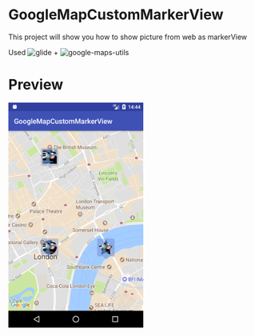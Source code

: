 # GoogleMapCustomMarkerView

This project will show you how to show picture from web as markerView

Used ![glide](https://github.com/bumptech/glide) + ![google-maps-utils](https://github.com/googlemaps/android-maps-utils)

# Preview

<img src="https://github.com/vkuzub/GoogleMapCustomMarkerView/blob/master/img/screen1.png" height="450px"/>
